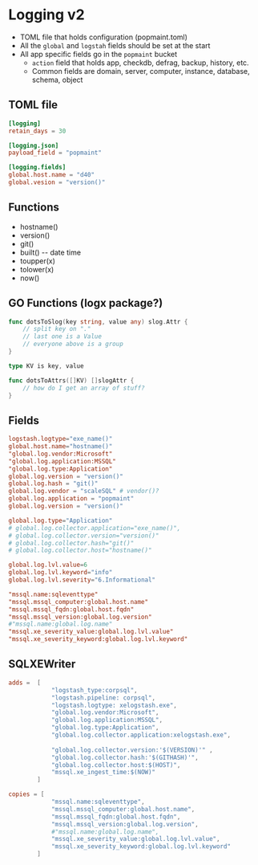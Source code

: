 Logging v2
==========
* TOML file that holds configuration (popmaint.toml)
* All the `global` and `logstah` fields should be set at the start
* All app specific fields go in the `popmaint` bucket
    * `action` field that holds app, checkdb, defrag, backup, history, etc.
    * Common fields are domain, server, computer, instance, database, schema, object


TOML file
---------
```toml
[logging]
retain_days = 30

[logging.json]
payload_field = "popmaint"

[logging.fields]
global.host.name = "d40"
global.vesion = "version()"
```

Functions
---------
* hostname()
* version()
* git()
* built() -- date time
* toupper(x)
* tolower(x)
* now()


GO Functions (logx package?)
------------
```go
func dotsToSlog(key string, value any) slog.Attr {
    // split key on "."
    // last one is a Value
    // everyone above is a group
}

type KV is key, value

func dotsToAttrs([]KV) []slogAttr {
    // how do I get an array of stuff?
}
```


Fields
------
```toml
logstash.logtype="exe_name()"
global.host.name="hostname()"
"global.log.vendor:Microsoft"
"global.log.application:MSSQL"
"global.log.type:Application"
global.log.version = "version()"
global.log.hash = "git()"
global.log.vendor = "scaleSQL" # vendor()?
global.log.application = "popmaint"
global.log.version = "version()"

global.log.type="Application"
# global.log.collector.application="exe_name()",
# global.log.collector.version="version()" 
# global.log.collector.hash="git()"
# global.log.collector.host="hostname()"

global.log.lvl.value=6
global.log.lvl.keyword="info"
global.log.lvl.severity="6.Informational"

"mssql.name:sqleventtype"
"mssql.mssql_computer:global.host.name"
"mssql.mssql_fqdn:global.host.fqdn"
"mssql.mssql_version:global.log.version"
#"mssql.name:global.log.name"
"mssql.xe_severity_value:global.log.lvl.value"
"mssql.xe_severity_keyword:global.log.lvl.keyword"
```


SQLXEWriter
-----------
```toml
adds =  [   
			"logstash_type:corpsql",
            "logstash.pipeline: corpsql",
            "logstash.logtype: xelogstash.exe",
            "global.log.vendor:Microsoft",
            "global.log.application:MSSQL",
            "global.log.type:Application",
            "global.log.collector.application:xelogstash.exe", 
            
            "global.log.collector.version:'$(VERSION)'" ,
			"global.log.collector.hash:'$(GITHASH)'",
			"global.log.collector.host:$(HOST)",
			"mssql.xe_ingest_time:$(NOW)"
        ] 

copies = [  
			"mssql.name:sqleventtype",
			"mssql.mssql_computer:global.host.name",
            "mssql.mssql_fqdn:global.host.fqdn",
            "mssql.mssql_version:global.log.version",
			#"mssql.name:global.log.name",
			"mssql.xe_severity_value:global.log.lvl.value",
			"mssql.xe_severity_keyword:global.log.lvl.keyword"
        ]
```        
